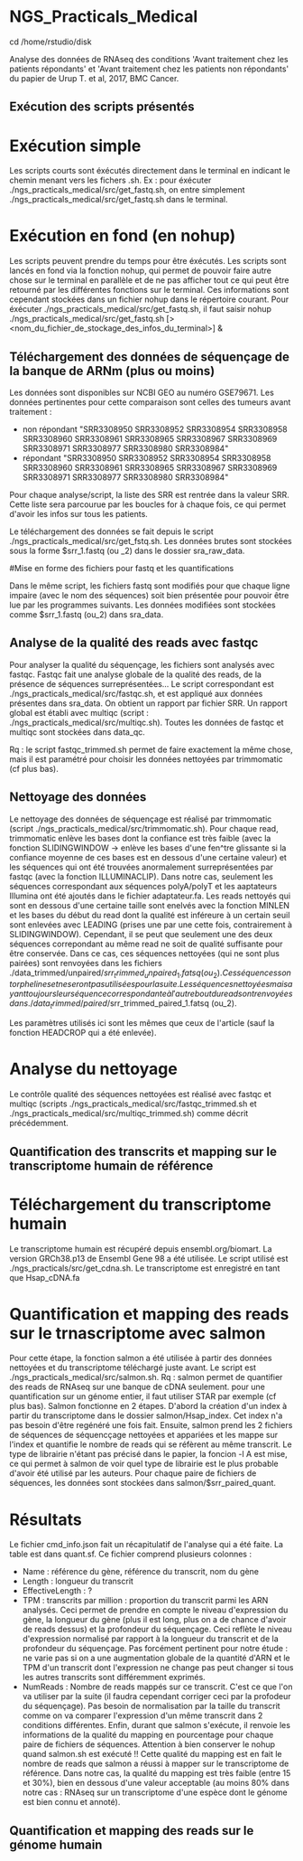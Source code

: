 # NGS_Practicals_Medical

cd /home/rstudio/disk

Analyse des données de RNAseq des conditions 'Avant traitement chez les patients répondants' et 'Avant traitement chez les patients non répondants' du papier de Urup T. et al, 2017, BMC Cancer.

## Exécution des scripts présentés

# Exécution simple

Les scripts courts sont éxécutés directement dans le terminal en indicant le chemin menant vers les fichers .sh. Ex : pour éxécuter ./ngs_practicals_medical/src/get_fastq.sh, on entre simplement ./ngs_practicals_medical/src/get_fastq.sh dans le terminal.

# Exécution en fond (en nohup)

Les scripts peuvent prendre du temps pour être éxécutés. Les scripts sont lancés en fond via la fonction nohup, qui permet de pouvoir faire autre chose sur le terminal en parallèle et de ne pas afficher tout ce qui peut être retourné par les différentes fonctions sur le terminal. Ces informations sont cependant stockées dans un fichier nohup dans le répertoire courant.
Pour éxécuter ./ngs_practicals_medical/src/get_fastq.sh, il faut saisir 
nohup ./ngs_practicals_medical/src/get_fastq.sh [> <nom_du_fichier_de_stockage_des_infos_du_terminal>] &

## Téléchargement des données de séquençage de la banque de ARNm (plus ou moins)

Les données sont disponibles sur NCBI GEO au numéro GSE79671.
Les données pertinentes pour cette comparaison sont celles des tumeurs avant traitement :
  - non répondant 
"SRR3308950
SRR3308952
SRR3308954
SRR3308958
SRR3308960
SRR3308961
SRR3308965
SRR3308967
SRR3308969
SRR3308971
SRR3308977
SRR3308980
SRR3308984"
  - répondant 
"SRR3308950
SRR3308952
SRR3308954
SRR3308958
SRR3308960
SRR3308961
SRR3308965
SRR3308967
SRR3308969
SRR3308971
SRR3308977
SRR3308980
SRR3308984"

Pour chaque analyse/script, la liste des SRR est rentrée dans la valeur SRR. Cette liste sera parcourue par les boucles for à chaque fois, ce qui permet d'avoir les infos sur tous les patients.

Le téléchargement des données se fait depuis le script ./ngs_practicals_medical/src/get_fstq.sh. Les données brutes sont stockées sous la forme $srr_1.fastq (ou _2) dans le dossier sra_raw_data.

#Mise en forme des fichiers pour fastq et les quantifications

Dans le même script, les fichiers fastq sont modifiés pour que chaque ligne impaire (avec le nom des séquences) soit bien présentée pour pouvoir être lue par les programmes suivants.
Les données modifiées sont stockées comme $srr_1.fastq (ou_2) dans sra_data.

## Analyse de la qualité des reads avec fastqc

Pour analyser la qualité du séquençage, les fichiers sont analysés avec fastqc. Fastqc fait une analyse globale de la qualité des reads, de la présence de séquences surreprésentées... Le script correspondant est ./ngs_practicals_medical/src/fastqc.sh, et est appliqué aux données présentes dans sra_data. On obtient un rapport par fichier SRR. Un rapport global est établi avec multiqc (script : ./ngs_practicals_medical/src/multiqc.sh). Toutes les données de fastqc et multiqc sont stockées dans data_qc.

Rq : le script fastqc_trimmed.sh permet de faire exactement la même chose, mais il est paramétré pour choisir les données nettoyées par trimmomatic (cf plus bas).

## Nettoyage des données

Le nettoyage des données de séquençage est réalisé par trimmomatic (script ./ngs_practicals_medical/src/trimmomatic.sh). Pour chaque read, trimmomatic enlève les bases dont la confiance est très faible (avec la fonction SLIDINGWINDOW -> enlève les bases d'une fen^tre glissante si la confiance moyenne de ces bases est en dessous d'une certaine valeur) et les séquences qui ont été trouvées anormalement surreprésentées par fastqc (avec la fonction ILLUMINACLIP). 
Dans notre cas, seulement les séquences correspondant aux séquences polyA/polyT et les aaptateurs Illumina ont été ajoutés dans le fichier adaptateur.fa.
Les reads nettoyés qui sont en dessous d'une certaine taille sont enelvés avec la fonction MINLEN et les bases du début du read dont la qualité est inféreure à un certain seuil sont enlevées avec LEADING (prises une par une cette fois, contrairement à SLIDINGWINDOW). 
Cependant, il se peut que seulement une des deux séquences correpondant au même read ne soit de qualité suffisante pour être conservée. Dans ce cas, ces séquences nettoyées (qui ne sont plus pairées) sont renvoyées dans les fichiers ./data_trimmed/unpaired/$srr_trimmed_unpaired_1.fatsq (ou_2). Ces séquences sont orphelines et ne seront pas utilisées pour la suite. Les séquences nettoyées mais ayant toujours leur séquence correspondante à l'autre bout du read sont renvoyées dans ./data_trimmed/paired/$srr_trimmed_paired_1.fatsq (ou_2).

Les paramètres utilisés ici sont les mêmes que ceux de l'article (sauf la fonction HEADCROP qui a été enlevée).

# Analyse du nettoyage

Le contrôle qualité des séquences nettoyées est réalisé avec fastqc et multiqc (scripts ./ngs_practicals_medical/src/fastqc_trimmed.sh et ./ngs_practicals_medical/src/multiqc_trimmed.sh) comme décrit précédemment.

## Quantification des transcrits et mapping sur le transcriptome humain de référence

# Téléchargement du transcriptome humain

Le transcriptome humain est récupéré depuis ensembl.org/biomart. La version GRCh38.p13 de Ensembl Gene 98 a été utilisée. Le script utilisé est ./ngs_practicals/src/get_cdna.sh. Le transcriptome est enregistré en tant que Hsap_cDNA.fa

# Quantification et mapping des reads sur le trnascriptome avec salmon

Pour cette étape, la fonction salmon a été utilisée à partir des données nettoyées et du transcriptome téléchargé juste avant. Le script est ./ngs_practicals_medical/src/salmon.sh.
Rq : salmon permet de quantifier des reads de RNAseq sur une banque de cDNA seulement. pour une quantification sur un génome entier, il faut utiliser STAR par exemple (cf plus bas).
Salmon fonctionne en 2 étapes. D'abord la création d'un index à partir du transcriptome dans le dossier salmon/Hsap_index. Cet index n'a pas besoin d'être regénéré une fois fait. 
Ensuite, salmon prend les 2 fichiers de séquences de séquencçage nettoyées et appariées et les mappe sur l'index et quantifie le nombre de reads qui se réfèrent au même transcrit. Le type de librairie n'étant pas précisé dans le papier, la foncion -l A est mise, ce qui permet à salmon de voir quel type de librairie est le plus probable d'avoir été utilisé par les auteurs.
Pour chaque paire de fichiers de séquences, les données sont stockées dans salmon/$srr_paired_quant. 

# Résultats

Le fichier cmd_info.json fait un récapitulatif de l'analyse qui a été faite. La table est dans quant.sf. Ce fichier comprend plusieurs colonnes : 
  - Name : référence du gène, référence du transcrit, nom du gène
  - Length : longueur du transcrit
  - EffectiveLength : ?
  - TPM : transcrits par million : proportion du transcrit parmi les ARN analysés. Ceci permet de prendre en compte le niveau d'expression du gène, la longueur du gène (plus il est long, plus on a de chance d'avoir de reads dessus) et la profondeur du séquençage. Ceci reflète le niveau d'expression normalisé par rapport à la longueur du transcrit et de la profondeur du séquençage. Pas forcément pertinent pour notre étude : ne varie pas si on a une augmentation globale de la quantité d'ARN et le TPM d'un transcrit dont l'expression ne change pas peut changer si tous les autres transcrits sont différemment exprimés.
  - NumReads : Nombre de reads mappés sur ce transcrit. C'est ce que l'on va utiliser par la suite (il faudra cependant corriger ceci par la profodeur du séquençage). Pas besoin de normalisation par la taille du transcrit comme on va comparer l'expression d'un même transcrit dans 2 conditions différentes.
Enfin, durant que salmon s'exécute, il renvoie les informations de la qualité du mapping en pourcentage pour chaque paire de fichiers de séquences. Attention à bien conserver le nohup quand salmon.sh est exécuté !! Cette qualité du mapping est en fait le nombre de reads que salmon a réussi à mapper sur le transcriptome de référence. Dans notre cas, la qualité du mapping est très faible (entre 15 et 30%), bien en dessous d'une valeur acceptable (au moins 80% dans notre cas : RNAseq sur un transcriptome d'une espèce dont le génome est bien connu et annoté). 

## Quantification et mapping des reads sur le génome humain